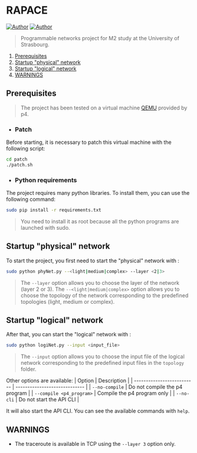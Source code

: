 # RAPACE
[![Author](https://img.shields.io/badge/author-@ThomasD-blue)](https://github.com/LosKeeper)
[![Author](https://img.shields.io/badge/author-@EthanH-blue)](https://github.com/EthanAndreas)
> Programmable networks project for M2 study at the University of Strasbourg.

1. [Prerequisites](#prerequisites)
3. [Startup "physical" network](#startup-physical-network)
4. [Startup "logical" network](#startup-logical-network)
5. [WARNINGS](#warnings)

## Prerequisites
> The project has been tested on a virtual machine [QEMU](https://polybox.ethz.ch/index.php/s/QlrfHm7uYw6vISe) provided by p4.

- ### Patch
Before starting, it is necessary to patch this virtual machine with the following script:
```bash
cd patch
./patch.sh
```
- ### Python requirements
The project requires many python libraries. To install them, you can use the following command:
```bash
sudo pip install -r requirements.txt
```
> You need to install it as root because all the python programs are launched with sudo.

## Startup "physical" network
To start the project, you first need to start the "physical" network with :
```bash
sudo python phyNet.py --<light|medium|complex> --layer <2|3>
```
>The ``--layer`` option allows you to choose the layer of the network (layer 2 or 3). The ``--<light|medium|complex>`` option allows you to choose the topology of the network corresponding to the predefined topologies (light, medium or complex).

## Startup "logical" network
After that, you can start the "logical" network with :
```bash
sudo python logiNet.py --input <input_file> 
```
>The ``--input`` option allows you to choose the input file of the logical network corresponding to the predefined input files in the ``topology`` folder.

Other options are available:
| Option                     | Description                   |
| -------------------------- | ----------------------------- |
| ``--no-compile``           | Do not compile the p4 program |
| ``--compile <p4_program>`` | Compile the p4 program only   |
| ``--no-cli``               | Do not start the API CLI      |

It will also start the API CLI. You can see the available commands with ``help``.

## WARNINGS 
- The traceroute is available in TCP using the ``--layer 3`` option only.
